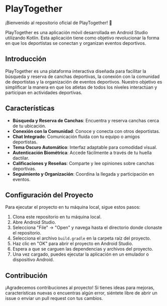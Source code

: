 # PlayTogether

¡Bienvenido al repositorio oficial de PlayTogether! 🎉

PlayTogether es una aplicación móvil desarrollada en Android Studio utilizando Kotlin. Esta aplicación tiene como objetivo revolucionar la forma en que los deportistas se conectan y organizan eventos deportivos.

## Introducción

PlayTogether es una plataforma interactiva diseñada para facilitar la búsqueda y reserva de canchas deportivas, la conexión con la comunidad de deportistas y la organización de eventos deportivos. Nuestro objetivo es simplificar la manera en que los atletas de todos los niveles interactúan y participan en actividades deportivas.

## Características

- **Búsqueda y Reserva de Canchas**: Encuentra y reserva canchas cerca de tu ubicación.
- **Conexión con la Comunidad**: Conoce y conecta con otros deportistas.
- **Chat Integrado**: Comunicación fluida con tu equipo o amigos deportistas.
- **Tema Oscuro Automático**: Interfaz adaptable para comodidad visual.
- **Autenticación Biométrica**: Accede fácilmente a través de tu huella dactilar.
- **Calificaciones y Reseñas**: Comparte y lee opiniones sobre canchas deportivas.
- **Seguimiento y Organización**: Coordina la llegada y participación en eventos.

## Configuración del Proyecto

Para ejecutar el proyecto en tu máquina local, sigue estos pasos:

1. Clona este repositorio en tu máquina local.
2. Abre Android Studio.
3. Selecciona "File" -> "Open" y navega hasta el directorio donde clonaste el repositorio.
4. Selecciona el archivo `build.gradle` en la carpeta raíz del proyecto.
5. Haz clic en "OK" para abrir el proyecto en Android Studio.
6. Espera a que se carguen las dependencias y archivos del proyecto.
7. Una vez cargado, puedes ejecutar la aplicación en un emulador o dispositivo Android.

## Contribución

¡Agradecemos contribuciones al proyecto! Si tienes ideas para mejoras, características nuevas o encuentras algún error, siéntete libre de abrir un issue o enviar un pull request con tus cambios.
